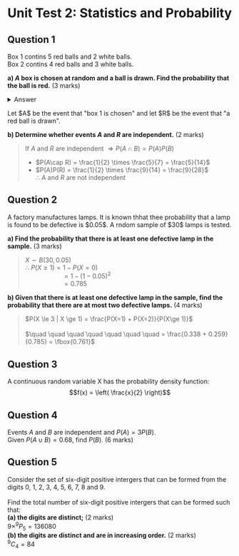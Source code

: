 # Unit Test 2: Statistics and Probability
## Question 1 
<p>Box 1 contins 5 red balls and 2 white balls.<br>Box 2 contins 4 red balls and 3 white balls.</p>

**a) $A$ box is chosen at random and a ball is drawn. Find the probability that the ball is red.** (3 marks)<br>
<details>
  <summary>Answer</summary>
<p>Red Box 1 $= \frac{1}{2} \cdot \frac{5}{7}$<br><br>
Red Box 2 $= \frac{1}{2} \cdot \frac{4}{7}$<br><br>
$P(R) = \frac{3}{14} + \frac{4}{14} = \frac{9}{14}$<br></p>
</details>

<p>Let $A$ be the event that "box 1 is chosen" and let $R$ be the event that "a red ball is drawn".</p>

**b) Determine whether events $A$ and $R$ are independent.** (2 marks)<br>
> If $A$ and $R$ are independent $\Rightarrow P(A\cap B) = P(A)P(B)$
> - $P(A\cap R) = \frac{1}{2} \times \frac{5}{7} = \frac{5}{14}$
> - $P(A)P(R) = \frac{1}{2} \times \frac{9}{14} = \frac{9}{28}$ <br>
> $\therefore$ $A$ and $R$ are not independent


## Question 2
<p>A factory manufactures lamps. It is known thhat thee probability that a lamp is found to be defective is $0.05$. A rndom sample of $30$ lamps is tested.</p>

**a) Find the probability that there is at least one defective lamp in the sample.** (3 marks)<br>
> $X \sim B(30, 0.05)$<br>
> $\therefore$ $P(X \ge 1) = 1 - P(X=0)$<br>
> $\quad \quad \quad \quad \quad = 1 - (1 - 0.05)^2$<br>
> $\quad \quad \quad \quad \quad = 0.785$<br>

**b) Given that there is at least one defective lamp in the sample, find the probability that there are at most two defective lamps.** (4 marks) <br>
> $P(X \le 3 | X \ge 1) = \frac{P(X=1) + P(X=2)}{P(X\ge 1)}$ <br> <br>
> $\quad \quad \quad \quad \quad \quad \quad = \frac{0.338 + 0.259}{0.785} = \fbox{0.761}$


## Question 3
A continuous random variable X has the probability density function:
$$f(x) = \left( \frac{x}{2} \right)$$

## Question 4
Events $A$ and $B$ are independent and $P(A) = 3P(B)$. <br>
Given $P(A\cup B) = 0.68$, find $P(B)$. (6 marks)<br>


## Question 5
Consider the set of six-digit positive intergers that can be formed from the digits 0, 1, 2, 3, 4, 5, 6, 7, 8 and 9.<br>
<br>
Find the total number of six-digit positive intergers that can be formed such that:<br>
**(a) the digits are distinct;** (2 marks)<br>
$9 \times ^9P_5 = 136080$<br>
**(b) the digits are distinct and are in increasing order.** (2 marks)<br>
$^9C_4 = 84$
